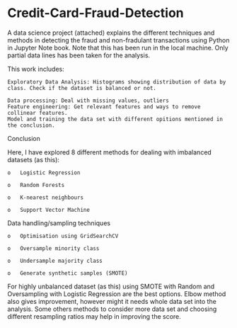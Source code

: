 # Credit-Card-Fraud-Detection
A data science project (attached) explains the different techniques and methods in detecting the fraud and non-fradulant transactions using Python in Jupyter Note book. Note that this has been run in the local machine. Only partial data lines has been taken for the analysis.

This work includes:

    Exploratory Data Analysis: Histograms showing distribution of data by class. Check if the dataset is balanced or not.	
        
    Data processing: Deal with missing values, outliers
    Feature engineering: Get relevant features and ways to remove collinear features.
    Model and training the data set with different opitions mentioned in the conclusion.


Conclusion

Here, I have explored 8 different methods for dealing with imbalanced datasets (as this):

    o	Logistic Regression
  
    o	Random Forests
  
    o	K-nearest neighbours
  
    o	Support Vector Machine
    
Data handling/sampling techniques
  
    o	Optimisation using GridSearchCV
  
    o	Oversample minority class
  
    o	Undersample majority class
  
    o	Generate synthetic samples (SMOTE)

For highly unbalanced dataset (as this) using SMOTE with Random and Oversampling with Logistic Regression are the best options. Elbow method also gives improvement, however might it needs whole data set into the analysis. Some others methods to consider more data set and choosing different resampling ratios may help in improving the score.
